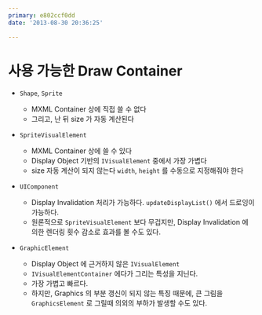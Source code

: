 ```yaml
---
primary: e802ccf0dd
date: '2013-08-30 20:36:25'

---
```


# 사용 가능한 Draw Container

- `Shape`, `Sprite`
	- MXML Container 상에 직접 쓸 수 없다
	- 그리고, 난 뒤 size 가 자동 계산된다
	
- `SpriteVisualElement`
	- MXML Container 상에 쓸 수 있다
	- Display Object 기반의 `IVisualElement` 중에서 가장 가볍다
	- size 자동 계산이 되지 않는다 `width`, `height` 를 수동으로 지정해줘야 한다

- `UIComponent`
	- Display Invalidation 처리가 가능하다. `updateDisplayList()` 에서 드로잉이 가능하다.
	- 원론적으로 `SpriteVisualElement` 보다 무겁지만, Display Invalidation 에 의한 렌더링 횟수 감소로 효과를 볼 수도 있다.

- `GraphicElement`
	- Display Object 에 근거하지 않은 `IVisualElement`
	- `IVisualElementContainer` 에다가 그리는 특성을 지닌다.
	- 가장 가볍고 빠르다.
	- 하지만, Graphics 의 부분 갱신이 되지 않는 특징 때문에, 큰 그림을 `GraphicsElement` 로 그릴때 의외의 부하가 발생할 수도 있다.



